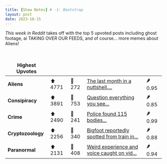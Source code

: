 ```yaml
---
title: [Show Notes] # -1: Bootstrap
layout: post
date: 2023-10-15
---
```

*This week in Reddit* takes off with the top 5 upvoted posts including ghost footage, ai TAKING OVER OUR FEEDS, and of course... more memes about Aliens!
<style> td, th { border: none!important;} </style> <br>

| **Highest Upvotes**              |               |               |               |               |
| --- | --- | --- | --- | --- |
|**Aliens** | ⬆ 4771 | 💬 272 |  [The last month in a nuttshell....](/r/aliens/comments/175c8oe/the_last_month_in_a_nuttshell/)| 🌶️ 0.95|
|**Consipiracy** | ⬆ 3891 | 💬 753 |  [Question everything you see...](/r/conspiracy/comments/1771sjn/question_everything_you_see/)| 🌶️ 0.85|
|**Crime** | ⬆ 2490 | 💬 241 |  [Police found 115 bodies...](/r/MorbidReality/comments/172rs1p/police_found_115_bodies_at_colorado_green_funeral/)| 🌶️ 0.99|
|**Cryptozoology** | ⬆ 2256 | 💬 340 |  [Bigfoot reportedly spotted from train in...](/r/Cryptozoology/comments/175gxf5/bigfoot_reportedly_spotted_from_train_in_remote/)| 🌶️ 0.88|
|**Paranormal** | ⬆ 2131 | 💬 408 |  [Weird experience and voice caught on vid...](/r/Ghosts/comments/1753fmo/weird_experience_and_voice_caught_on_video_today/)| 🌶️ 0.94|
